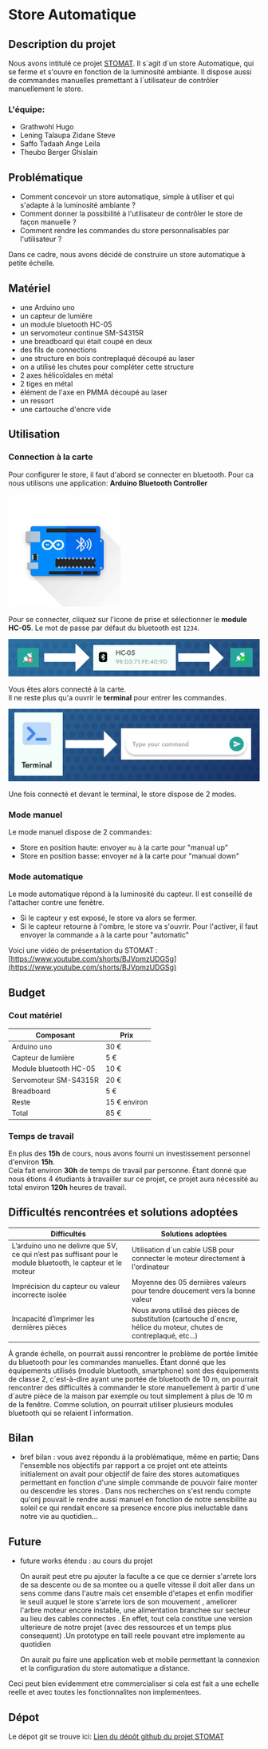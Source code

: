 # Store Automatique

## Description du projet
Nous avons intitulé ce projet [STOMAT](https://github.com/Stevelening/StoresAutomatiques). Il s´agit d´un store Automatique, qui se ferme et s'ouvre en fonction de la luminosité ambiante. Il dispose aussi de commandes manuelles premettant à l´utilisateur de contrôler manuellement le store.

### L'équipe:
- Grathwohl Hugo
- Lening Talaupa Zidane Steve
- Saffo Tadaah Ange Leila
- Theubo Berger Ghislain

## Problématique
- Comment concevoir un store automatique, simple à utiliser et qui s'adapte à la luminosité ambiante ?  
- Comment donner la possibilité à l'utilisateur de contrôler le store de façon manuelle ?  
- Comment rendre les commandes du store personnalisables par l'utilisateur ?  

Dans ce cadre, nous avons décidé de construire un store automatique à petite échelle.

## Matériel
- une Arduino uno
- un capteur de lumière
- un module bluetooth HC-05
- un servomoteur continue SM-S4315R
- une breadboard qui était coupé en deux
- des fils de connections
- une structure en bois contreplaqué découpé au laser
- on a utilisé les chutes pour compléter cette structure
- 2 axes hélicoïdales en métal
- 2 tiges en métal
- élément de l'axe en PMMA découpé au laser
- un ressort
- une cartouche d'encre vide

## Utilisation
### Connection à la carte
Pour configurer le store, il faut d'abord se connecter en bluetooth.
Pour ca nous utilisons une application: **Arduino Bluetooth Controller**  

![Arduino Bluetooth Controleur](images/Arduino_Bluetooth_Controller.png)  

Pour se connecter, cliquez sur l'icone de prise et sélectionner le **module HC-05**. Le mot de passe par défaut du bluetooth est `1234`.

![conection to HC-05](images/connection_to_HC_05.png)  

Vous êtes alors connecté à la carte.  
Il ne reste plus qu'a ouvrir le **terminal** pour entrer les commandes.  

![terminal](images/terminal.png)  


Une fois connecté et devant le terminal, le store dispose de 2 modes.

### Mode manuel
Le mode manuel dispose de 2 commandes:
- Store en position haute: envoyer ```mu``` à la carte pour "manual up"
- Store en position basse: envoyer ```md``` à la carte pour "manual down"

### Mode automatique
Le mode automatique répond à la luminosité du capteur. Il est conseillé de l'attacher contre une fenètre.  
- Si le capteur y est exposé, le store va alors se fermer.
- Si le capteur retourne à l'ombre, le store va s'ouvrir.
Pour l'activer, il faut envoyer la commande ```a``` à la carte pour "automatic"  
  
Voici une vidéo de présentation du STOMAT : [https://www.youtube.com/shorts/BJVpmzUDGSg](https://www.youtube.com/shorts/BJVpmzUDGSg)


## Budget
### Cout matériel
| Composant              | Prix         |
|------------------------|--------------|
| Arduino uno            | 30 €         |
| Capteur de lumière     | 5 €          |
| Module bluetooth HC-05 | 10 €         |
| Servomoteur SM-S4315R  | 20 €         |
| Breadboard             | 5 €          |
| Reste                  | 15 € environ |
| Total                  | 85 €         |

### Temps de travail
En plus des **15h** de cours, nous avons fourni un investissement personnel d'environ **15h**.  
Cela fait environ **30h** de temps de travail par personne. Étant donné que nous étions 4 étudiants à travailler sur ce projet, ce projet aura nécessité au total environ **120h** heures de travail.

## Difficultés rencontrées et solutions adoptées

| **Difficultés**      | **Solutions adoptées** |
|----------------------|------------------------|
| L’arduino uno ne delivre que 5V, ce qui n’est pas suffisant pour le module bluetooth, le capteur et le moteur | Utilisation d´un cable USB pour connecter le moteur directement à l'ordinateur | 
| Imprécision du capteur ou valeur incorrecte isolée | Moyenne des 05 dernières valeurs pour tendre doucement vers la bonne valeur |
| Incapacité d’imprimer les dernières pièces | Nous avons utilisé des pièces de substitution (cartouche d´encre, hélice du moteur, chutes de contreplaqué, etc...) |


À grande échelle, on pourrait aussi rencontrer le problème de portée limitée du bluetooth pour les commandes manuelles. Étant donné que les équipements utilisés (module bluetooth, smartphone) sont des équipements de classe 2, c´est-à-dire ayant une portée de bluetooth de 10 m, on pourrait rencontrer des difficultés à commander le store manuellement à partir d´une d´autre pièce de la maison par exemple ou tout simplement à plus de 10 m de la fenêtre. Comme solution, on pourrait utiliser plusieurs modules bluetooth qui se relaient l´information.


## Bilan
- bref bilan : vous avez répondu à la problématique, même en partie;
Dans l'ensemble nos objectifs par rapport a ce projet ont ete atteints initialement on avait pour objectif de faire des stores automatiques permettant en fonction d'une simple commande de pouvoir faire monter ou descendre les stores . Dans nos recherches on s'est rendu compte qu'onj pouvait le rendre aussi manuel en fonction de notre sensibilite au soleil ce qui rendait encore sa presence encore plus ineluctable dans notre vie au quotidien...

## Future
- future works étendu : au cours du projet
 
    On aurait peut etre pu ajouter la faculte a ce que ce dernier s'arrete lors de sa descente ou de sa montee  ou a quelle vitesse il doit aller dans un sens comme dans l'autre mais cet ensemble d'etapes et enfin modifier le seuil auquel le store s'arrete lors de son mouvement , ameliorer l'arbre moteur encore instable, une alimentation branchee sur secteur au lieu des cables connectes . En effet, tout cela constitue une version ulterieure de notre projet (avec des ressources et un temps plus consequent) .Un prototype en taill reele pouvant etre implemente au quotidien

    On aurait pu faire une application web et mobile permettant la connexion et la configuration du store automatique a distance.

Ceci peut bien evidemment etre commercialiser si cela est fait a une echelle reelle et avec toutes les fonctionnalites non implementees.

## Dépot
Le dépot git se trouve ici: [Lien du dépôt github du projet STOMAT](https://github.com/Stevelening/StoresAutomatiques)